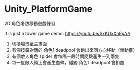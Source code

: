# Unity_PlatformGame
2D 角色塔防移動遊戲練習

It is just a tower game demo.
https://youtu.be/SxKUxXn9pAA

1. 切換場景至主畫面
2. 有個按鈕對應的 角色1 deadpool 會跑出來同方向移動（無動畫）
2. 有個敵人角色 spider 會每隔一段時間隨機產生一到兩隻
3. 每一隻敵人頭上會產生血條，碰觸 角色1 deadpool 會扣血
